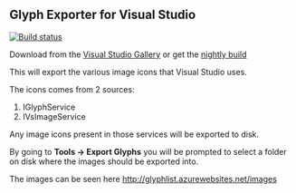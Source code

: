 ## Glyph Exporter for Visual Studio

[![Build status](https://ci.appveyor.com/api/projects/status/3uw49mn555ac8kq6?svg=true)](https://ci.appveyor.com/project/madskristensen/glyphexporter)

Download from the 
[Visual Studio Gallery](https://visualstudiogallery.msdn.microsoft.com/b6cb739c-359d-4cce-a06d-9c75fe55dc51)
or get the
[nightly build](https://ci.appveyor.com/project/madskristensen/glyphexporter/build/artifacts)

This will export the various image icons that Visual Studio uses. 

The icons comes from 2 sources:

1. IGlyphService
2. IVsImageService

Any image icons present in those services will be exported to disk.

By going to **Tools -> Export Glyphs** you will be prompted to select 
a folder on disk where the images should be exported into. 

The images can be seen here http://glyphlist.azurewebsites.net/images